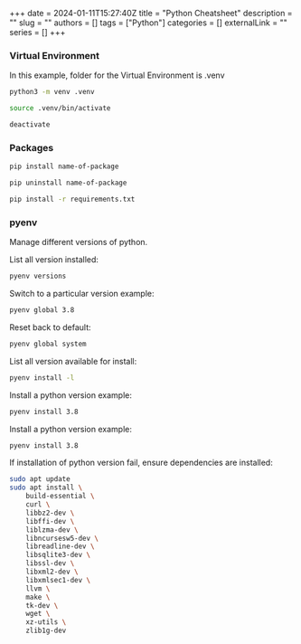 +++ 
date = 2024-01-11T15:27:40Z
title = "Python Cheatsheet"
description = ""
slug = ""
authors = []
tags = ["Python"]
categories = []
externalLink = ""
series = []
+++

### Virtual Environment

In this example, folder for the Virtual Environment is .venv

```bash
python3 -m venv .venv
```

```bash
source .venv/bin/activate
```

```bash
deactivate
```

### Packages

```bash
pip install name-of-package
```

```bash
pip uninstall name-of-package
```

```bash
pip install -r requirements.txt
```

### pyenv
Manage different versions of python.

List all version installed:
```bash
pyenv versions
```

Switch to a particular version example:
```bash
pyenv global 3.8
```

Reset back to default:
```bash
pyenv global system
```

List all version available for install:
```bash
pyenv install -l
```

Install a python version example:
```bash
pyenv install 3.8
```

Install a python version example:
```bash
pyenv install 3.8
```

If installation of python version fail, ensure dependencies are installed:
```bash
sudo apt update
sudo apt install \
    build-essential \
    curl \
    libbz2-dev \
    libffi-dev \
    liblzma-dev \
    libncursesw5-dev \
    libreadline-dev \
    libsqlite3-dev \
    libssl-dev \
    libxml2-dev \
    libxmlsec1-dev \
    llvm \
    make \
    tk-dev \
    wget \
    xz-utils \
    zlib1g-dev
```

